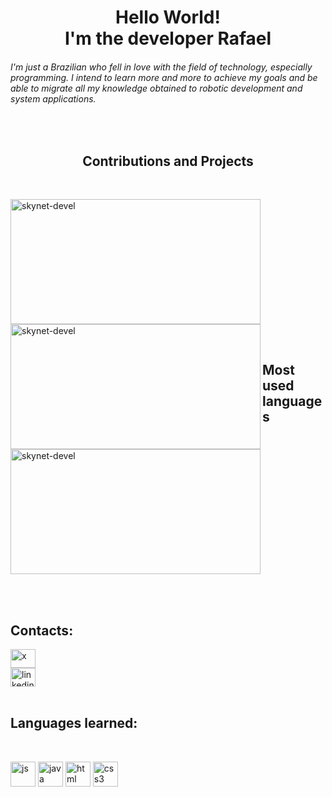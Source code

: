 
<h1 align="center">Hello World!<br>I'm the developer Rafael</h1>

<h6> I'm just a Brazilian who fell in love with the field of technology, especially programming.
I intend to learn more and more to achieve my goals and be able to migrate all my knowledge obtained to robotic development and system applications.</h6>

<br>
<h2 align="center">Contributions and Projects</h2>

<br>
<p>
<img align="center" src="https://github-readme-stats.vercel.app/api?username=skynet-devel&show_icons=true&locale=en" alt="skynet-devel" height="200" width="400"/>
<img align="left" src="https://github-readme-streak-stats.herokuapp.com/?user=skynet-devel&" alt="skynet-devel" height="200" width="400"/>
</p>


<br>
<h2 align="left">Most used languages</h2>

<p>
  <img align= "center" src="https://github-readme-stats.vercel.app/api/top-langs?username=skynet-devel&show_icons=true&locale=en&layout=compact" alt="skynet-devel"height="200" width="400"/>
</p>


<br>
<br>

<h2 align="left">Contacts:</h2>
<p align="left">
  
<a href="https://x.com/Skynet_devel" target="black">
  <img align="center" src="https://cdn.jsdelivr.net/gh/devicons/devicon@latest/icons/twitter/twitter-original.svg" alt="x" height="30" width="40"/>
</a>

<br>

<a href="https://www.instagram.com/skynet_devel/" target="black">
  <img align="center" src="https://cdn.jsdelivr.net/gh/devicons/devicon@latest/icons/linkedin/linkedin-original.svg" alt="linkedin" height="30" width="40"/>
</a>

<br>
<br>


<h2 align="left">Languages ​​learned:</h2>

<br>
<p align="left"> 
  
<img src="https://cdn.jsdelivr.net/gh/devicons/devicon@latest/icons/javascript/javascript-original.svg" alt="js" width="40" height="40"/> 
  
<img src="https://cdn.jsdelivr.net/gh/devicons/devicon@latest/icons/java/java-original-wordmark.svg" alt="java" width="40" height="40"/>
          
<img src="https://cdn.jsdelivr.net/gh/devicons/devicon@latest/icons/html5/html5-original.svg" alt="html" width="40" height="40"/> 

<img src="https://cdn.jsdelivr.net/gh/devicons/devicon@latest/icons/css3/css3-original.svg" alt="css3" width="40" height="40"/>
         





